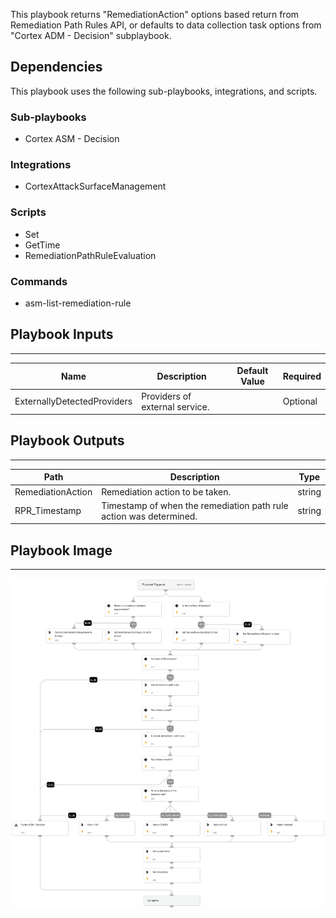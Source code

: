 This playbook returns "RemediationAction" options based return from Remediation Path Rules API, or defaults to data collection task options from "Cortex ADM - Decision" subplaybook.

## Dependencies
This playbook uses the following sub-playbooks, integrations, and scripts.

### Sub-playbooks
* Cortex ASM - Decision

### Integrations
* CortexAttackSurfaceManagement

### Scripts
* Set
* GetTime
* RemediationPathRuleEvaluation

### Commands
* asm-list-remediation-rule

## Playbook Inputs
---

| **Name** | **Description** | **Default Value** | **Required** |
| --- | --- | --- | --- |
| ExternallyDetectedProviders | Providers of external service. |  | Optional |

## Playbook Outputs
---

| **Path** | **Description** | **Type** |
| --- | --- | --- |
| RemediationAction | Remediation action to be taken. | string |
| RPR_Timestamp | Timestamp of when the remediation path rule action was determined. | string |

## Playbook Image
---
![Cortex ASM - Remediation Path Rules](../doc_files/Cortex_ASM_-_Remediation_Path_Rules.png)